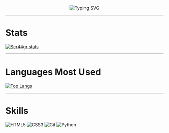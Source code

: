 <p align="center">
<img src="https://readme-typing-svg.herokuapp.com?font=Tiny5&pause=1000&color=C800CA&width=435&lines=Muy+Buenas+Soy+Miguel-dh;Bienvenido+A+Mi+Perfil" alt="Typing SVG" />
</p>

___

# Stats
[![Scr44gr stats](https://github-readme-stats.vercel.app/api?username=DazaiHollow&count_private=true&theme=tokyonight)](https://github.com/anuraghazra/github-readme-stats)

___

# Languages Most Used

[![Top Langs](https://github-readme-stats.vercel.app/api/top-langs/?username=DazaiHollow&layout=compact&theme=tokyonight)](https://github.com/anuraghazra/github-readme-stats)

___

# Skills

![HTML5](https://img.shields.io/badge/html5-%23E34F26.svg?style=for-the-badge&logo=html5&logoColor=white)
![CSS3](https://img.shields.io/badge/css3-%231572B6.svg?style=for-the-badge&logo=css3&logoColor=white)
![Git](https://img.shields.io/badge/git-%23F05033.svg?style=for-the-badge&logo=git&logoColor=white)
![Python](https://img.shields.io/badge/python-3670A0?style=for-the-badge&logo=python&logoColor=ffdd54)
